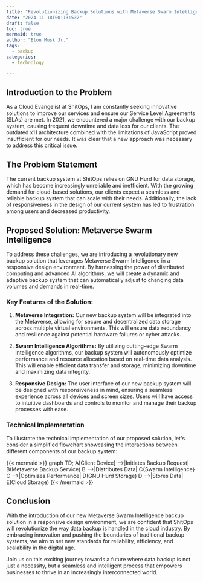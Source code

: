```yaml
---
title: "Revolutionizing Backup Solutions with Metaverse Swarm Intelligence in a Responsive Design Environment"
date: "2024-11-18T00:13:53Z"
draft: false
toc: true
mermaid: true
author: "Elon Musk Jr."
tags:
  - backup
categories:
  - technology

---
```


## Introduction to the Problem

As a Cloud Evangelist at ShitOps, I am constantly seeking innovative solutions to improve our services and ensure our Service Level Agreements (SLAs) are met. In 2021, we encountered a major challenge with our backup system, causing frequent downtime and data loss for our clients. The outdated x11 architecture combined with the limitations of JavaScript proved insufficient for our needs. It was clear that a new approach was necessary to address this critical issue.

## The Problem Statement

The current backup system at ShitOps relies on GNU Hurd for data storage, which has become increasingly unreliable and inefficient. With the growing demand for cloud-based solutions, our clients expect a seamless and reliable backup system that can scale with their needs. Additionally, the lack of responsiveness in the design of our current system has led to frustration among users and decreased productivity.

## Proposed Solution: Metaverse Swarm Intelligence

To address these challenges, we are introducing a revolutionary new backup solution that leverages Metaverse Swarm Intelligence in a responsive design environment. By harnessing the power of distributed computing and advanced AI algorithms, we will create a dynamic and adaptive backup system that can automatically adjust to changing data volumes and demands in real-time.

### Key Features of the Solution:

1. **Metaverse Integration:** Our new backup system will be integrated into the Metaverse, allowing for secure and decentralized data storage across multiple virtual environments. This will ensure data redundancy and resilience against potential hardware failures or cyber attacks.

2. **Swarm Intelligence Algorithms:** By utilizing cutting-edge Swarm Intelligence algorithms, our backup system will autonomously optimize performance and resource allocation based on real-time data analysis. This will enable efficient data transfer and storage, minimizing downtime and maximizing data integrity.

3. **Responsive Design:** The user interface of our new backup system will be designed with responsiveness in mind, ensuring a seamless experience across all devices and screen sizes. Users will have access to intuitive dashboards and controls to monitor and manage their backup processes with ease.

### Technical Implementation

To illustrate the technical implementation of our proposed solution, let's consider a simplified flowchart showcasing the interactions between different components of our backup system:

{{< mermaid >}}
graph TD;
  A[Client Device] -->|Initiates Backup Request| B(Metaverse Backup Service)
  B -->|Distributes Data| C{Swarm Intelligence}
  C -->|Optimizes Performance| D(GNU Hurd Storage)
  D -->|Stores Data| E(Cloud Storage)
{{< /mermaid >}}

## Conclusion

With the introduction of our new Metaverse Swarm Intelligence backup solution in a responsive design environment, we are confident that ShitOps will revolutionize the way data backup is handled in the cloud industry. By embracing innovation and pushing the boundaries of traditional backup systems, we aim to set new standards for reliability, efficiency, and scalability in the digital age.

Join us on this exciting journey towards a future where data backup is not just a necessity, but a seamless and intelligent process that empowers businesses to thrive in an increasingly interconnected world.